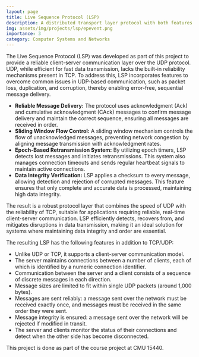 ```yaml
---
layout: page
title: Live Sequence Protocol (LSP)
description: A distributed transport layer protocol with both features from TCP and UDP.
img: assets/img/projects/lsp/epevent.png
importance: 3
category: Computer Systems and Networks
---
```


The Live Sequence Protocol (LSP) was developed as part of this project to provide a reliable client-server communication layer over the UDP protocol. UDP, while efficient for fast data transmission, lacks the built-in reliability mechanisms present in TCP. To address this, LSP incorporates features to overcome common issues in UDP-based communication, such as packet loss, duplication, and corruption, thereby enabling error-free, sequential message delivery.

<ul>
    <li>
        <strong>Reliable Message Delivery:</strong> The protocol uses acknowledgment (Ack) and cumulative acknowledgment 
        (CAck) messages to confirm message delivery and maintain the correct sequence, ensuring all messages are received 
        in order.
    </li>
    <li>
        <strong>Sliding Window Flow Control:</strong> A sliding window mechanism controls the flow of unacknowledged messages, 
        preventing network congestion by aligning message transmission with acknowledgment rates.
    </li>
    <li>
        <strong>Epoch-Based Retransmission System:</strong> By utilizing epoch timers, LSP detects lost messages and 
        initiates retransmissions. This system also manages connection timeouts and sends regular heartbeat signals to 
        maintain active connections.
    </li>
    <li>
        <strong>Data Integrity Verification:</strong> LSP applies a checksum to every message, allowing detection and 
        rejection of corrupted messages. This feature ensures that only complete and accurate data is processed, 
        maintaining high data integrity.
    </li>
</ul>

The result is a robust protocol layer that combines the speed of UDP with the reliability of TCP, suitable for applications requiring reliable, real-time client-server communication. LSP efficiently detects, recovers from, and mitigates disruptions in data transmission, making it an ideal solution for systems where maintaining data integrity and order are essential.

The resulting LSP has the following features in addition to TCP/UDP:
<ul>
  <li>Unlike UDP or TCP, it supports a client-server communication model.</li>
  <li>The server maintains connections between a number of clients, each of which is identified by a numeric connection identifier.</li>
  <li>Communication between the server and a client consists of a sequence of discrete messages in each direction.</li>
  <li>Message sizes are limited to fit within single UDP packets (around 1,000 bytes).</li>
  <li>Messages are sent reliably: a message sent over the network must be received exactly once, and messages must be received in the same order they were sent.</li>
  <li>Message integrity is ensured: a message sent over the network will be rejected if modified in transit.</li>
  <li>The server and clients monitor the status of their connections and detect when the other side has become disconnected.</li>
</ul>

This project is done as part of the course project at CMU 15440.